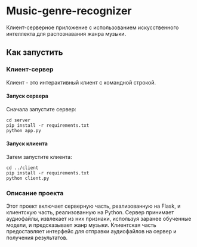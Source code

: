 # Music-genre-recognizer

Клиент-серверное приложение с использованием искусственного интеллекта для распознавания жанра музыки.

## Как запустить

### Клиент-сервер

Клиент - это интерактивный клиент с командной строкой.

#### Запуск сервера

Сначала запустите сервер:

```
cd server
pip install -r requirements.txt
python app.py
```

#### Запуск клиента
Затем запустите клиента:

```
cd ../client
pip install -r requirements.txt
python client.py
```

### Описание проекта
Этот проект включает серверную часть, реализованную на Flask, и клиентскую часть, реализованную на Python. Сервер принимает аудиофайлы, извлекает из них признаки, используя заранее обученные модели, и предсказывает жанр музыки. Клиентская часть предоставляет интерфейс для отправки аудиофайлов на сервер и получения результатов.
